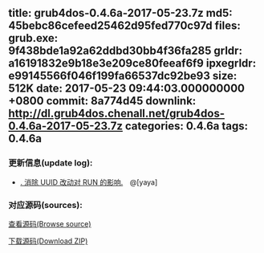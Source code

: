 title: grub4dos-0.4.6a-2017-05-23.7z
md5: 45bebc86cefeed25462d95fed770c97d
files:
  grub.exe: 9f438bde1a92a62ddbd30bb4f36fa285
  grldr: a16191832e9b18e3e209ce80feeaf6f9
  ipxegrldr: e99145566f046f199fa66537dc92be93
size: 512K
date: 2017-05-23 09:44:03.000000000 +0800
commit: 8a774d45
downlink: http://dl.grub4dos.chenall.net/grub4dos-0.4.6a-2017-05-23.7z
categories: 0.4.6a
tags: 0.4.6a
---


### 更新信息(update log):
  * [﻿. 消除 UUID 改动对 RUN 的影响.](https://github.com/chenall/grub4dos/commit/8a774d45ca0d534936e9f897e794ad5420fcca46)　@[yaya]

### 对应源码(sources):
  [查看源码(Browse source)](https://github.com/chenall/grub4dos/tree/8a774d45ca0d534936e9f897e794ad5420fcca46)

  [下载源码(Download ZIP)](https://github.com/chenall/grub4dos/archive/8a774d45ca0d534936e9f897e794ad5420fcca46.zip)
